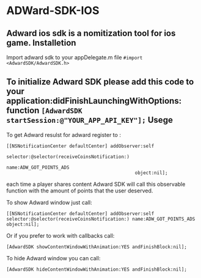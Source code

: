 ADWard-SDK-IOS
==============
Adward ios sdk is a nomitization tool for ios game.
Installetion
---------------------
Import adward sdk to your appDelegate.m file 
`#import <AdwardSDK/AdwardSDK.h>`

To initialize Adward SDK please add this code to your __application:didFinishLaunchingWithOptions:__ function
```[AdwardSDK startSession:@"YOUR_APP_API_KEY"];```
Usege
---------------------
To get Adward resulst for adward register to :
```
[[NSNotificationCenter defaultCenter] addObserver:self
                                             selector:@selector(receiveCoinsNotification:)
                                                 name:ADW_GOT_POINTS_ADS
                                               object:nil];
```
each time a player shares content Adward SDK will call this observable function with the amount of points that the user deserved.

To show Adward window just call:
```
[[NSNotificationCenter defaultCenter] addObserver:self selector:@selector(receiveCoinsNotification:) name:ADW_GOT_POINTS_ADS object:nil];
```
Or if you prefer to work with callbacks call:
```
[AdwardSDK showContentWindowWithAnimation:YES andFinishBlock:nil];
```
To hide Adward window you can call:
```
[AdwardSDK hideContentWindowWithAnimation:YES andFinishBlock:nil];
```

